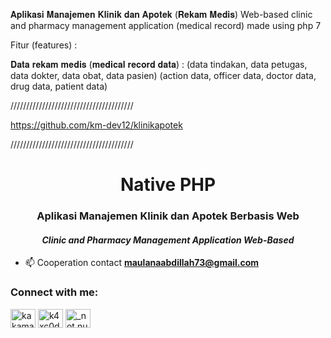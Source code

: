 𝐀𝐩𝐥𝐢𝐤𝐚𝐬𝐢 𝐌𝐚𝐧𝐚𝐣𝐞𝐦𝐞𝐧 𝐊𝐥𝐢𝐧𝐢𝐤 𝐝𝐚𝐧 𝐀𝐩𝐨𝐭𝐞𝐤 (𝐑𝐞𝐤𝐚𝐦 𝐌𝐞𝐝𝐢𝐬)
Web-based clinic and pharmacy management application (medical record)
made using php 7

Fitur (features) :

𝐃𝐚𝐭𝐚 𝐫𝐞𝐤𝐚𝐦 𝐦𝐞𝐝𝐢𝐬 (𝐦𝐞𝐝𝐢𝐜𝐚𝐥 𝐫𝐞𝐜𝐨𝐫𝐝 𝐝𝐚𝐭𝐚) :
(data tindakan, data petugas, data dokter, data obat, data pasien)
(action data, officer data, doctor data, drug data, patient data)

///////////////////////////////////////

https://github.com/km-dev12/klinikapotek

///////////////////////////////////////
<h1 align="center">Native PHP</h1>
<h3 align="center">Aplikasi Manajemen Klinik dan Apotek Berbasis Web</h3>
<h4 align="center"><i>Clinic and Pharmacy Management Application Web-Based</i></h4>


- 📫 Cooperation contact **maulanaabdillah73@gmail.com**

<h3 align="left">Connect with me:</h3>
<p align="left">
<a href="https://twitter.com/kakamaulanaa1" target="blank"><img align="center" src="https://raw.githubusercontent.com/rahuldkjain/github-profile-readme-generator/master/src/images/icons/Social/twitter.svg" alt="kakamaulanaa1" height="30" width="40" /></a>
<a href="https://fb.com/k4xc0d3" target="blank"><img align="center" src="https://raw.githubusercontent.com/rahuldkjain/github-profile-readme-generator/master/src/images/icons/Social/facebook.svg" alt="k4xc0d3" height="30" width="40" /></a>
<a href="https://instagram.com/_not.null" target="blank"><img align="center" src="https://raw.githubusercontent.com/rahuldkjain/github-profile-readme-generator/master/src/images/icons/Social/instagram.svg" alt="_not.null" height="30" width="40" /></a>
</p>
